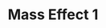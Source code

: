 ---
title: "Mass Effect 1"
weight: 1
type: docs
description: >
  Modding guides for the Mass Effect trilogy.
---